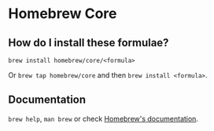 # Homebrew Core

## How do I install these formulae?

`brew install homebrew/core/<formula>`

Or `brew tap homebrew/core` and then `brew install <formula>`.

## Documentation

`brew help`, `man brew` or check [Homebrew's documentation](https://docs.brew.sh).
